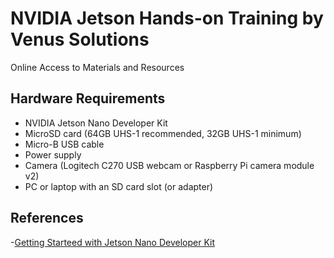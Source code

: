 # NVIDIA Jetson Hands-on Training by Venus Solutions
Online Access to Materials and Resources

## Hardware Requirements
- NVIDIA Jetson Nano Developer Kit
- MicroSD card (64GB UHS-1 recommended, 32GB UHS-1 minimum)
- Micro-B USB cable
- Power supply
- Camera (Logitech C270 USB webcam or Raspberry Pi camera module v2)
- PC or laptop with an SD card slot (or adapter)

## References
-[Getting Starteed with Jetson Nano Developer Kit](https://developer.nvidia.com/embedded/learn/get-started-jetson-nano-devkit)
